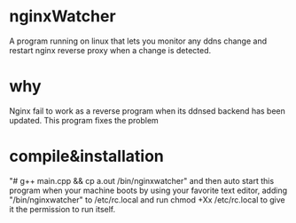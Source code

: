 # nginxWatcher
A program running on linux that lets you monitor any ddns change and restart nginx reverse proxy when a change is detected.
# why
Nginx fail to work as a reverse program when its ddnsed backend has been updated. This program fixes the problem
# compile&installation
"# g++ main.cpp && cp a.out /bin/nginxwatcher"
and then auto start this program when your machine boots by using your favorite text editor, adding "/bin/nginxwatcher" to /etc/rc.local and run chmod +Xx /etc/rc.local to give it the permission to run itself.
